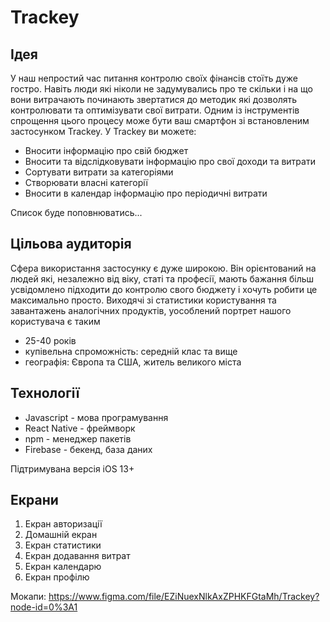 # Trackey

## Ідея
У наш непростий час питання контролю своїх фінансів стоїть дуже гостро. Навіть люди які ніколи не задумувались про те скільки і на що вони витрачають починають звертатися до методик які дозволять контролювати та оптимізувати свої витрати. Одним із інструментів спрощення цього процесу може бути ваш смартфон зі встановленим застосунком Trackey. У Trackey ви можете:
*  Вносити інформацію про свій бюджет
*  Вносити та відслідковувати інформацію про свої доходи та витрати
*  Сортувати витрати за категоріями
*  Створювати власні категорії
*  Вносити в календар інформацію про періодичні витрати

Список буде поповнюватись...

## Цільова аудиторія
Сфера використання застосунку є дуже широкою. Він орієнтований на людей які, незалежно від віку, статі та професії, мають бажання більш усвідомлено підходити до контролю свого бюджету і хочуть робити це максимально просто. Виходячі зі статистики користування та завантажень аналогічних продуктів, уособлений портрет нашого користувача є таким
* 25-40 років
* купівельна спроможність: середній клас та вище
* географія: Європа та США, житель великого міста

## Технології
* Javascript - мова програмування
* React Native - фреймворк
* npm - менеджер пакетів
* Firebase - бекенд, база даних

Підтримувана версія iOS 13+

## Екрани
1. Екран авторизації
2. Домашній екран
3. Екран статистики
4. Екран додавання витрат
5. Екран календарю
6. Екран профілю

Мокапи: https://www.figma.com/file/EZiNuexNlkAxZPHKFGtaMh/Trackey?node-id=0%3A1
